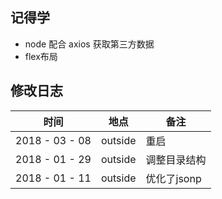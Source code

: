 ## 记得学

- node 配合 axios 获取第三方数据
- flex布局

## 修改日志

| 时间           | 地点    | 备注         |
| -------------- | ------- | ------------ |
| 2018 - 03 - 08 | outside | 重启         |
| 2018 - 01 - 29 | outside | 调整目录结构 |
| 2018 - 01 - 11 | outside | 优化了jsonp  |
